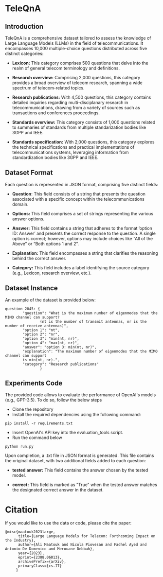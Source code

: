 # TeleQnA 

## Introduction

TeleQnA is a comprehensive dataset tailored to assess the knowledge of Large Language Models (LLMs) in the field of telecommunications. It encompasses 10,000 multiple-choice questions distributed across five distinct categories:

- **Lexicon:** This category comprises 500 questions that delve into the realm of general telecom terminology and definitions.

- **Research overview:** Comprising 2,000 questions, this category provides a broad overview of telecom research, spanning a wide spectrum of telecom-related topics.

- **Research publications:** With 4,500 questions, this category contains detailed inquiries regarding multi-disciplanary research in telecommunications, drawing from a variety of sources such as transactions and conferences proceedings.

- **Standards overview:** This category consists of 1,000 questions related to summaries of standards from multiple standarization bodies like 3GPP and IEEE.

- **Standards specification:** With 2,000 questions, this category explores the technical specifications and practical implementations of telecommunications systems, leveraging information from standardization bodies like 3GPP and IEEE.


## Dataset Format

Each question is represented in JSON format, comprising five distinct fields:

- **Question:** This field consists of a string that presents the question associated with a specific concept within the telecommunications domain.

- **Options:** This field comprises a set of strings representing the various answer options.

- **Answer:** This field contains a string that adheres to the format ’option ID: Answer’ and presents the correct response to the question. A single option is correct; however, options may include choices like “All of the Above” or “Both options 1 and 2”.

- **Explanation:** This field encompasses a string that clarifies the reasoning behind the correct answer.

- **Category:** This field includes a label identifying the source category (e.g., Lexicon, research overview, etc.).

## Dataset Instance 

An example of the dataset is provided below:

```
question 2045: {
		"question": "What is the maximum number of eigenmodes that the MIMO channel can support? 
                (nt is the number of transmit antennas, nr is the number of receive antennas)",
		"option 1": "nt",
		"option 2": "nr",
		"option 3": "min(nt, nr)",
		"option 4": "max(nt, nr)",
		"answer": "option 3: min(nt, nr)",
		"explanation": "The maximum number of eigenmodes that the MIMO channel can support 
		is min(nt, nr).",
		"category": "Research publications"
                } 
```


## Experiments Code

The provided code allows to evaluate the performance of OpenAI's models (e.g., GPT-3.5). To do so, follow the below steps

- Clone the repository
- Install the required dependencies using the following command:

```pip install -r requirements.txt```

- Insert OpenAI's API key into the evaluation_tools script.
- Run the command below

```python run.py``` 

Upon completion, a .txt file in JSON format is generated. This file contains the original dataset, with two additional fields added to each question:

- **tested answer:** This field contains the answer chosen by the tested model.

- **correct:** This field is marked as "True" when the tested answer matches the designated correct answer in the dataset.

# Citation 

If you would like to use the data or code, please cite the paper:

```
@misc{maatouk2023large,
      title={Large Language Models for Telecom: Forthcoming Impact on the Industry}, 
      author={Ali Maatouk and Nicola Piovesan and Fadhel Ayed and Antonio De Domenico and Merouane Debbah},
      year={2023},
      eprint={2308.06013},
      archivePrefix={arXiv},
      primaryClass={cs.IT}
     }
```
